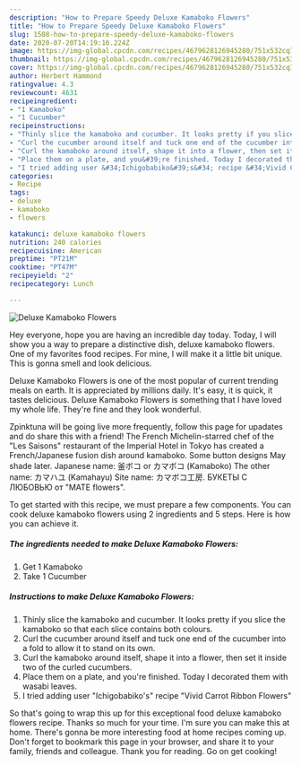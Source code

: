 ```yaml
---
description: "How to Prepare Speedy Deluxe Kamaboko Flowers"
title: "How to Prepare Speedy Deluxe Kamaboko Flowers"
slug: 1508-how-to-prepare-speedy-deluxe-kamaboko-flowers
date: 2020-07-20T14:19:16.224Z
image: https://img-global.cpcdn.com/recipes/4679628126945280/751x532cq70/deluxe-kamaboko-flowers-recipe-main-photo.jpg
thumbnail: https://img-global.cpcdn.com/recipes/4679628126945280/751x532cq70/deluxe-kamaboko-flowers-recipe-main-photo.jpg
cover: https://img-global.cpcdn.com/recipes/4679628126945280/751x532cq70/deluxe-kamaboko-flowers-recipe-main-photo.jpg
author: Herbert Hammond
ratingvalue: 4.3
reviewcount: 4631
recipeingredient:
- "1 Kamaboko"
- "1 Cucumber"
recipeinstructions:
- "Thinly slice the kamaboko and cucumber. It looks pretty if you slice the kamaboko so that each slice contains both colours."
- "Curl the cucumber around itself and tuck one end of the cucumber into a fold to allow it to stand on its own."
- "Curl the kamaboko around itself, shape it into a flower, then set it inside two of the curled cucumbers."
- "Place them on a plate, and you&#39;re finished. Today I decorated them with wasabi leaves."
- "I tried adding user &#34;Ichigobabiko&#39;s&#34; recipe &#34;Vivid Carrot Ribbon Flowers&#34;"
categories:
- Recipe
tags:
- deluxe
- kamaboko
- flowers

katakunci: deluxe kamaboko flowers 
nutrition: 240 calories
recipecuisine: American
preptime: "PT21M"
cooktime: "PT47M"
recipeyield: "2"
recipecategory: Lunch

---
```



![Deluxe Kamaboko Flowers](https://img-global.cpcdn.com/recipes/4679628126945280/751x532cq70/deluxe-kamaboko-flowers-recipe-main-photo.jpg)

Hey everyone, hope you are having an incredible day today. Today, I will show you a way to prepare a distinctive dish, deluxe kamaboko flowers. One of my favorites food recipes. For mine, I will make it a little bit unique. This is gonna smell and look delicious.

Deluxe Kamaboko Flowers is one of the most popular of current trending meals on earth. It is appreciated by millions daily. It's easy, it is quick, it tastes delicious. Deluxe Kamaboko Flowers is something that I have loved my whole life. They're fine and they look wonderful.

Zpinktuna will be going live more frequently, follow this page for upadates and do share this with a friend! The French Michelin-starred chef of the &#34;Les Saisons&#34; restaurant of the Imperial Hotel in Tokyo has created a French/Japanese fusion dish around kamaboko. Some button designs May shade later. Japanese name: 釜ボコ or カマボコ (Kamaboko) The other name: カマハユ (Kamahayu) Site name: カマボコ工房. БУКЕТЫ С ЛЮБОВЬЮ от &#34;MATE flowers&#34;.


To get started with this recipe, we must prepare a few components. You can cook deluxe kamaboko flowers using 2 ingredients and 5 steps. Here is how you can achieve it.

<!--inarticleads1-->

##### The ingredients needed to make Deluxe Kamaboko Flowers:

1. Get 1 Kamaboko
1. Take 1 Cucumber




<!--inarticleads2-->

##### Instructions to make Deluxe Kamaboko Flowers:

1. Thinly slice the kamaboko and cucumber. It looks pretty if you slice the kamaboko so that each slice contains both colours.
1. Curl the cucumber around itself and tuck one end of the cucumber into a fold to allow it to stand on its own.
1. Curl the kamaboko around itself, shape it into a flower, then set it inside two of the curled cucumbers.
1. Place them on a plate, and you&#39;re finished. Today I decorated them with wasabi leaves.
1. I tried adding user &#34;Ichigobabiko&#39;s&#34; recipe &#34;Vivid Carrot Ribbon Flowers&#34;




So that's going to wrap this up for this exceptional food deluxe kamaboko flowers recipe. Thanks so much for your time. I'm sure you can make this at home. There's gonna be more interesting food at home recipes coming up. Don't forget to bookmark this page in your browser, and share it to your family, friends and colleague. Thank you for reading. Go on get cooking!
